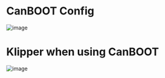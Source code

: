 # CanBOOT Config

![image](https://user-images.githubusercontent.com/124253477/221348610-0bff3f39-e340-46a7-b1ef-15a35013247e.png)

# Klipper when using CanBOOT

![image](https://user-images.githubusercontent.com/124253477/221348650-b9f2749e-0f3b-44b4-b34a-a57bd8beb706.png)

